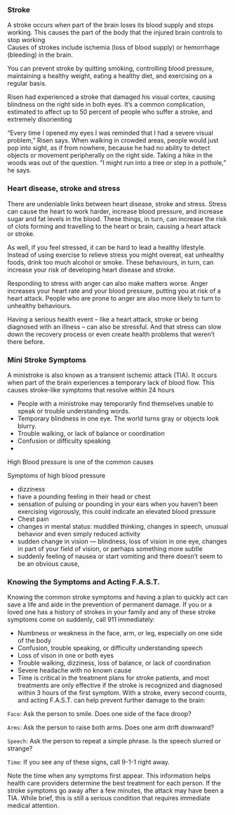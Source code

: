 
### Stroke
A stroke occurs when part of the brain loses its blood supply and stops working. This causes the part of the body that the injured brain controls to stop working   
Causes of strokes include ischemia (loss of blood supply) or hemorrhage (bleeding) in the brain.  

You can prevent stroke by quitting smoking, controlling blood pressure, maintaining a healthy weight, eating a healthy diet, and exercising on a regular basis.  

Risen had experienced a stroke that damaged his visual cortex, causing blindness on the right side in both eyes. It’s a common complication, estimated to affect up to 50 percent of people who suffer a stroke, and extremely disorienting  

“Every time I opened my eyes I was reminded that I had a severe visual problem,” Risen says. When walking in crowded areas, people would just pop into sight, as if from nowhere, because he had no ability to detect objects or movement peripherally on the right side. Taking a hike in the woods was out of the question. “I might run into a tree or step in a pothole,” he says.  


### Heart disease, stroke and stress
There are undeniable links between heart disease, stroke and stress. 
Stress can cause the heart to work harder, increase blood pressure, and increase sugar and fat levels in the blood. These things, in turn, can increase the risk of clots forming and travelling to the heart or brain, causing a heart attack or stroke.  

As well, if you feel stressed, it can be hard to lead a healthy lifestyle. Instead of using exercise to relieve stress you might overeat, eat unhealthy foods, drink too much alcohol or smoke. These behaviours, in turn, can increase your risk of developing heart disease and stroke.  

Responding to stress with anger can also make matters worse. Anger increases your heart rate and your blood pressure, putting you at risk of a heart attack. People who are prone to anger are also more likely to turn to unhealthy behaviours.  

Having a serious health event – like a heart attack, stroke or being diagnosed with an illness – can also be stressful. And that stress can slow down the recovery process or even create health problems that weren’t there before.   

### Mini Stroke Symptoms
A ministroke is also known as a transient ischemic attack (TIA). It occurs when part of the brain experiences a temporary lack of blood flow. This causes stroke-like symptoms that resolve within 24 hours  
- People with a ministroke may temporarily find themselves unable to speak or trouble understanding words.  
- Temporary blindness in one eye.  The world turns gray or objects look blurry.  
- Trouble walking, or lack of balance or coordination  
- Confusion or difficulty speaking  
- 

High Blood pressure is one of the common causes  

Symptoms of high blood pressure  
- dizziness
- have a pounding feeling in their head or chest  
- sensation of pulsing or pounding in your ears when you haven’t been exercising vigorously, this could indicate an elevated blood pressure  
- Chest pain  
- changes in mental status: muddled thinking, changes in speech, unusual behavior and even simply reduced activity  
- sudden change in vision — blindness, loss of vision in one eye, changes in part of your field of vision, or perhaps something more subtle  
- suddenly feeling of nausea or start vomiting and there doesn’t seem to be an obvious cause,


### Knowing the Symptoms and Acting F.A.S.T.
Knowing the common stroke symptoms and having a plan to quickly act can save a life and aide in the prevention of permanent damage. If you or a loved one has a history of strokes in your family and any of these stroke symptoms come on suddenly, call 911 immediately:

- Numbness or weakness in the face, arm, or leg, especially on one side of the body
- Confusion, trouble speaking, or difficulty understanding speech
- Loss of vison in one or both eyes
- Trouble walking, dizziness, loss of balance, or lack of coordination
- Severe headache with no known cause
- Time is critical in the treatment plans for stroke patients, and most treatments are only effective if the stroke is recognized and diagnosed within 3 hours of the first symptom. With a stroke, every second counts, and acting F.A.S.T. can help prevent further damage to the brain:

`Face`: Ask the person to smile. Does one side of the face droop?

`Arms`: Ask the person to raise both arms. Does one arm drift downward?

`Speech`: Ask the person to repeat a simple phrase. Is the speech slurred or strange?

`Time`: If you see any of these signs, call 9-1-1 right away.

Note the time when any symptoms first appear. This information helps health care providers determine the best treatment for each person. If the stroke symptoms go away after a few minutes, the attack may have been a TIA. While brief, this is still a serious condition that requires immediate medical attention.